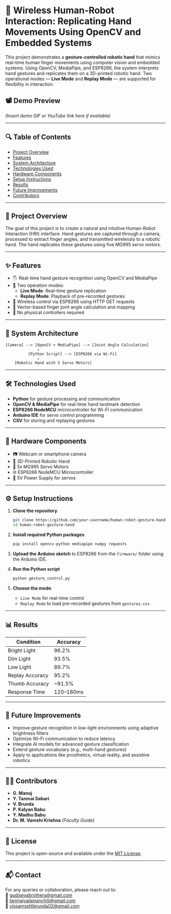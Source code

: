 
# 🤖 Wireless Human-Robot Interaction: Replicating Hand Movements Using OpenCV and Embedded Systems

This project demonstrates a **gesture-controlled robotic hand** that mimics real-time human finger movements using computer vision and embedded systems. Using OpenCV, MediaPipe, and ESP8266, the system interprets hand gestures and replicates them on a 3D-printed robotic hand. Two operational modes — **Live Mode** and **Replay Mode** — are supported for flexibility in interaction.

## 📽️ Demo Preview
*(Insert demo GIF or YouTube link here if available)*

---

## 🔍 Table of Contents
- [Project Overview](#project-overview)
- [Features](#features)
- [System Architecture](#system-architecture)
- [Technologies Used](#technologies-used)
- [Hardware Components](#hardware-components)
- [Setup Instructions](#setup-instructions)
- [Results](#results)
- [Future Improvements](#future-improvements)
- [Contributors](#contributors)

---

## 🚀 Project Overview

The goal of this project is to create a natural and intuitive Human-Robot Interaction (HRI) interface. Hand gestures are captured through a camera, processed to extract finger angles, and transmitted wirelessly to a robotic hand. The hand replicates these gestures using five MG995 servo motors.

---

## ✨ Features
- 🖐️ Real-time hand gesture recognition using OpenCV and MediaPipe
- 🔄 Two operation modes: 
  - **Live Mode**: Real-time gesture replication
  - **Replay Mode**: Playback of pre-recorded gestures
- 📡 Wireless control via ESP8266 using HTTP GET requests
- 🧠 Vector-based finger joint angle calculation and mapping
- 🔌 No physical controllers required

---

## 🧠 System Architecture

```
[Camera] --> [OpenCV + MediaPipe] --> [Joint Angle Calculation]
              ↓
          [Python Script] --> [ESP8266 via Wi-Fi]
              ↓
    [Robotic Hand with 5 Servo Motors]
```

---

## 🛠️ Technologies Used

- **Python** for gesture processing and communication
- **OpenCV & MediaPipe** for real-time hand landmark detection
- **ESP8266 NodeMCU** microcontroller for Wi-Fi communication
- **Arduino IDE** for servo control programming
- **CSV** for storing and replaying gestures

---

## 🧩 Hardware Components

- 📷 Webcam or smartphone camera
- 🤖 3D-Printed Robotic Hand
- 🔧 5x MG995 Servo Motors
- 🌐 ESP8266 NodeMCU Microcontroller
- 🔋 5V Power Supply for servos

---

## ⚙️ Setup Instructions

1. **Clone the repository**
   ```bash
   git clone https://github.com/your-username/human-robot-gesture-hand.git
   cd human-robot-gesture-hand
   ```

2. **Install required Python packages**
   ```bash
   pip install opencv-python mediapipe numpy requests
   ```

3. **Upload the Arduino sketch** to ESP8266 from the `firmware/` folder using the Arduino IDE.

4. **Run the Python script**
   ```bash
   python gesture_control.py
   ```

5. **Choose the mode**:
   - `Live Mode` for real-time control
   - `Replay Mode` to load pre-recorded gestures from `gestures.csv`

---

## 📊 Results

| Condition        | Accuracy  |
|------------------|-----------|
| Bright Light     | 96.2%     |
| Dim Light        | 93.5%     |
| Low Light        | 89.7%     |
| Replay Accuracy  | 95.2%     |
| Thumb Accuracy   | ~91.5%    |
| Response Time    | 120–180ms |

---

## 🚧 Future Improvements

- Improve gesture recognition in low-light environments using adaptive brightness filters
- Optimize Wi-Fi communication to reduce latency
- Integrate AI models for advanced gesture classification
- Extend gesture vocabulary (e.g., multi-hand gestures)
- Apply to applications like prosthetics, virtual reality, and assistive robotics

---

## 👨‍💻 Contributors

- **G. Manoj**  
- **Y. Tanmai Sabari**  
- **V. Brunda**  
- **P. Kalyan Babu**  
- **Y. Madhu Babu**  
- **Dr. M. Vamshi Krishna** *(Faculty Guide)*

---

## 📜 License

This project is open-source and available under the [MIT License](LICENSE).

---

## 📬 Contact

For any queries or collaboration, please reach out to:  
📧 gudisevabrothers@gmail.com  
📧 tanmaiyalamanchili@gmail.com  
📧 vissamsettibrunda02@gmail.com
